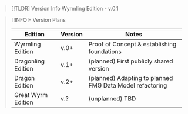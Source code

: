 > [!TLDR] Version Info
> Wyrmling Edition - v.0.1

> [!INFO]- Version Plans
>
> | Edition | Version | Notes |
> | ------- | ------- | ------ |
> | Wyrmling Edition | v.0+ | Proof of Concept & establishing foundations |
> | Dragonling Edition | v.1+ | (planned) First publicly shared version |
> | Dragon Edition | v.2+ | (planned) Adapting to planned FMG Data Model refactoring |
> | Great Wyrm Edition | v.? | (unplanned) TBD |
  